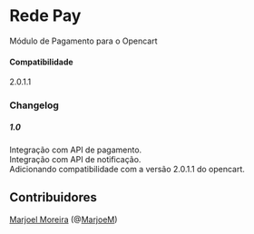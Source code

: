# Rede Pay
Módulo de Pagamento para o Opencart


#### Compatibilidade
2.0.1.1

### Changelog
##### 1.0
Integração com API de pagamento.<br>
Integração com API de notificação.<br>
Adicionando compatibilidade com a versão 2.0.1.1 do opencart.<br>

## Contribuidores
[Marjoel Moreira](https://www.marjoel.com/) (@[MarjoeM](https://www.twitter.com/MarjoelM))